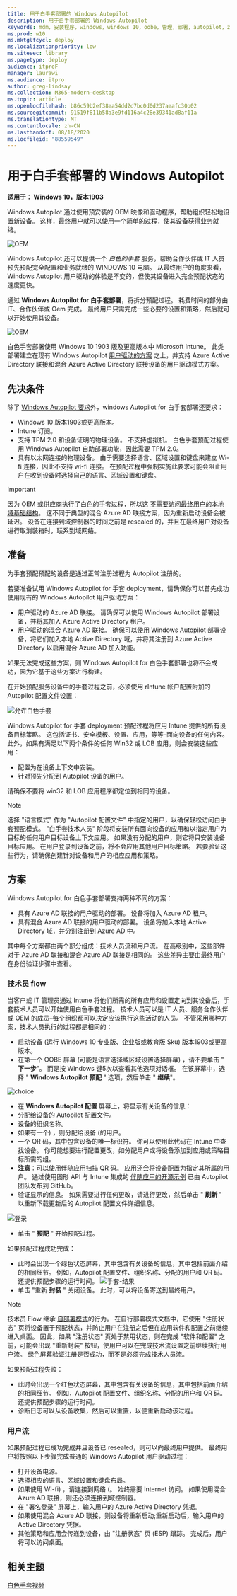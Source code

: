 ```yaml
---
title: 用于白手套部署的 Windows Autopilot
description: 用于白手套部署的 Windows Autopilot
keywords: mdm，安装程序，windows，windows 10，oobe，管理，部署，autopilot，ztd，零接触，合作伙伴，msfb，intune，预配
ms.prod: w10
ms.mktglfcycl: deploy
ms.localizationpriority: low
ms.sitesec: library
ms.pagetype: deploy
audience: itproF
manager: laurawi
ms.audience: itpro
author: greg-lindsay
ms.collection: M365-modern-desktop
ms.topic: article
ms.openlocfilehash: b86c59b2ef38ea54dd2d7bc0d0d237aeafc30b02
ms.sourcegitcommit: 91519f811b58a3e9fd116a4c28e39341ad8af11a
ms.translationtype: MT
ms.contentlocale: zh-CN
ms.lasthandoff: 08/18/2020
ms.locfileid: "88559549"
---
```

# <a name="windows-autopilot-for-white-glove-deployment"></a>用于白手套部署的 Windows Autopilot

**适用于： Windows 10，版本1903** 

Windows Autopilot 通过使用预安装的 OEM 映像和驱动程序，帮助组织轻松地设置新设备。 这样，最终用户就可以使用一个简单的过程，使其设备获得业务就绪。

 ![OEM](images/wg01.png)

Windows Autopilot 还可以提供一个 <I>白色的手套</I> 服务，帮助合作伙伴或 IT 人员预先预配完全配置和业务就绪的 WINDOWS 10 电脑。 从最终用户的角度来看，Windows Autopilot 用户驱动的体验是不变的，但使其设备进入完全预配状态的速度更快。

通过 **Windows Autopilot for 白手套部署**，将拆分预配过程。 耗费时间的部分由 IT、合作伙伴或 Oem 完成。 最终用户只需完成一些必要的设置和策略，然后就可以开始使用其设备。

 ![OEM](images/wg02.png)

白色手套部署使用 Windows 10 1903 版及更高版本中 Microsoft Intune。 此类部署建立在现有 Windows Autopilot [用户驱动的方案](user-driven.md) 之上，并支持 Azure Active Directory 联接和混合 Azure Active Directory 联接设备的用户驱动模式方案。

## <a name="prerequisites"></a>先决条件

除了 [Windows Autopilot 要求](software-requirements.md)外，windows Autopilot for 白手套部署还要求：

- Windows 10 版本1903或更高版本。
- Intune 订阅。
- 支持 TPM 2.0 和设备证明的物理设备。 不支持虚拟机。 白色手套预配过程使用 Windows Autopilot 自助部署功能，因此需要 TPM 2.0。
- 具有以太网连接的物理设备。 由于需要选择语言、区域设置和键盘来建立 Wi-fi 连接，因此不支持 wi-fi 连接。 在预配过程中强制实施此要求可能会阻止用户在收到设备时选择自己的语言、区域设置和键盘。

>[!IMPORTANT]
>因为 OEM 或供应商执行了白色的手套过程，所以这 <u>不需要访问最终用户的本地域基础结构</u>。 这不同于典型的混合 Azure AD 联接方案，因为重新启动设备会被延迟。 设备在连接到域控制器的时间之前是 resealed 的，并且在最终用户对设备进行取消装箱时，联系到域网络。

## <a name="preparation"></a>准备

为手套预配预配的设备是通过正常注册过程为 Autopilot 注册的。 

若要准备试用 Windows Autopilot for 手套 deployment，请确保你可以首先成功使用现有的 Windows Autopilot 用户驱动方案：

- 用户驱动的 Azure AD 联接。 请确保可以使用 Windows Autopilot 部署设备，并将其加入 Azure Active Directory 租户。
- 用户驱动的混合 Azure AD 联接。 确保可以使用 Windows Autopilot 部署设备，将它们加入本地 Active Directory 域，并将其注册到 Azure Active Directory 以启用混合 Azure AD 加入功能。

如果无法完成这些方案，则 Windows Autopilot for 白色手套部署也将不会成功，因为它基于这些方案进行构建。

在开始预配服务设备中的手套过程之前，必须使用 rIntune 帐户配置附加的 Autopilot 配置文件设置：

 ![允许白色手套](images/allow-white-glove-oobe.png)

Windows Autopilot for 手套 deployment 预配过程将应用 Intune 提供的所有设备目标策略。 这包括证书、安全模板、设置、应用，等等–面向设备的任何内容。 此外，如果有满足以下两个条件的任何 Win32 或 LOB 应用，则会安装这些应用：
- 配置为在设备上下文中安装。
- 针对预先分配到 Autopilot 设备的用户。

请确保不要将 win32 和 LOB 应用程序都定位到相同的设备。 

> [!NOTE]
> 选择 "语言模式" 作为 "Autopilot 配置文件" 中指定的用户，以确保轻松访问白手套预配模式。 "白手套技术人员" 阶段将安装所有面向设备的应用和以指定用户为目标的任何用户目标设备上下文应用。 如果没有分配的用户，则它将只安装设备目标应用。 在用户登录到设备之前，将不会应用其他用户目标策略。 若要验证这些行为，请确保创建针对设备和用户的相应应用和策略。

## <a name="scenarios"></a>方案

Windows Autopilot for 白色手套部署支持两种不同的方案：
- 具有 Azure AD 联接的用户驱动的部署。 设备将加入 Azure AD 租户。
- 具有混合 Azure AD 联接的用户驱动的部署。 设备将加入本地 Active Directory 域，并分别注册到 Azure AD 中。

其中每个方案都由两个部分组成：技术人员流和用户流。 在高级别中，这些部件对于 Azure AD 联接和混合 Azure AD 联接是相同的。 这些差异主要由最终用户在身份验证步骤中查看。

### <a name="technician-flow"></a>技术员 flow

当客户或 IT 管理员通过 Intune 将他们所需的所有应用和设置定向到其设备后，手套技术人员可以开始使用白色手套过程。 技术人员可以是 IT 人员、服务合作伙伴或 OEM 的成员–每个组织都可以决定应该执行这些活动的人员。 不管采用哪种方案，技术人员执行的过程都是相同的：
- 启动设备 (运行 Windows 10 专业版、企业版或教育版 Sku) 版本1903或更高版本。
- 在第一个 OOBE 屏幕 (可能是语言选择或区域设置选择屏幕) ，请不要单击 " **下一步**"。 而是按 Windows 键5次以查看其他选项对话框。 在该屏幕中，选择 " **Windows Autopilot 预配** " 选项，然后单击 " **继续**"。

 ![choice](images/choice.png)

- 在 **Windows Autopilot 配置** 屏幕上，将显示有关设备的信息：
 - 分配给设备的 Autopilot 配置文件。
 - 设备的组织名称。
 - 如果有一个) ，则分配给设备 (的用户。
 - 一个 QR 码，其中包含设备的唯一标识符。 你可以使用此代码在 Intune 中查找设备。 你可能想要进行配置更改，如分配用户或将设备添加到应用或策略目标所需的组。
 - **注意**：可以使用伴随应用扫描 QR 码。 应用还会将设备配置为指定其所属的用户。 通过使用图形 API 与 Intune 集成的 [伴随应用的开源示例](https://github.com/Microsoft/WindowsAutopilotCompanion) 已由 Autopilot 团队发布到 GitHub。
- 验证显示的信息。 如果需要进行任何更改，请进行更改，然后单击 " **刷新** " 以重新下载更新后的 Autopilot 配置文件详细信息。

 ![登录](images/landing.png)

- 单击 " **预配** " 开始预配过程。

如果预配过程成功完成：
- 此时会出现一个绿色状态屏幕，其中包含有关设备的信息，其中包括前面介绍的相同细节。 例如，Autopilot 配置文件、组织名称、分配的用户和 QR 码。 还提供预配步骤的运行时间。
 ![手套-结果](images/white-glove-result.png)
- 单击 "重新 **封装** " 关闭设备。 此时，可以将设备寄送到最终用户。

>[!NOTE]
>技术员 Flow 继承 [自部署模式](self-deploying.md)的行为。 在自行部署模式文档中，它使用 "注册状态" 页将设备置于预配状态，并防止用户在注册之后但在应用软件和配置之前继续进入桌面。 因此，如果 "注册状态" 页处于禁用状态，则在完成 "软件和配置" 之前，可能会出现 "重新封装" 按钮，使用户可以在完成技术流设置之前继续执行用户流。 绿色屏幕验证注册是否成功，而不是必须完成技术人员流。

如果预配过程失败：
- 此时会出现一个红色状态屏幕，其中包含有关设备的信息，其中包括前面介绍的相同细节。 例如，Autopilot 配置文件、组织名称、分配的用户和 QR 码。还提供预配步骤的运行时间。
- 诊断日志可以从设备收集，然后可以重置，以便重新启动该过程。

### <a name="user-flow"></a>用户流

如果预配过程已成功完成并且设备已 resealed，则可以向最终用户提供。 最终用户将按照以下步骤完成普通的 Windows Autopilot 用户驱动过程：

- 打开设备电源。
- 选择相应的语言、区域设置和键盘布局。
- 如果使用 Wi-fi) ，请连接到网络 (。 始终需要 Internet 访问。 如果使用混合 Azure AD 联接，则还必须连接到域控制器。
- 在 "署名登录" 屏幕上，输入用户的 Azure Active Directory 凭据。
- 如果使用混合 Azure AD 联接，则设备将重新启动;重新启动后，输入用户的 Active Directory 凭据。
- 其他策略和应用会传递到设备，由 "注册状态" 页 (ESP) 跟踪。 完成后，用户将可以访问桌面。

## <a name="related-topics"></a>相关主题

[白色手套视频](https://youtu.be/nE5XSOBV0rI)
